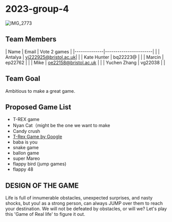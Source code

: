 # 2023-group-4


![IMG_2773](https://user-images.githubusercontent.com/115186584/215160415-505ee48a-42c5-4f63-9e34-ef51ff0aca0d.JPG)


## Team Members

| Name         | Email                 | Vote 2 games |
|--------------|-----------------------|              |
| Antalya      | yj222925@bristol.ac.uk|              |
| Kate Hunter  | bq22223@              |              |
| Marcin       |    ep22762            |              |
| Mike         | oe22158@bristol.ac.uk |              |
| Yuchen Zhang |    vg22038            |              |


## Team Goal
Ambitious to make a great game.


## Proposed Game List
- T-REX game
- Nyan Cat（might be the one we want to make
- Candy crush
- [T-Rex Game by Google](https://trex-runner.com/)
- baba is you 
- snake game
- ballon game 
- super Mareo
- flappy bird (jump games)
- flappy 48




##  DESIGN OF THE GAME
Life is full of innumerable obstacles, unexpected surprises, and nasty shocks, but you! as a strong person, can always JUMP over them to reach your destination. We will not be defeated by obstacles, or will we? Let's play this 'Game of Real life' to figure it out. 

